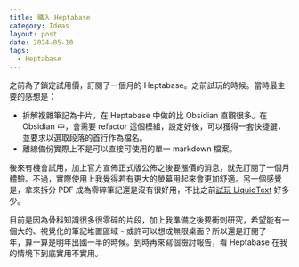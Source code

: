 ```yaml
---
title: 購入 Heptabase
category: Ideas
layout: post
date: 2024-05-10
tags:
  - Heptabase
---
```

之前為了鎖定試用價，訂閱了一個月的 Heptabase。之前試玩的時候。當時最主要的感想是：

- 拆解複雜筆記為卡片，在 Heptabase 中做的比 Obsidian 直觀很多。在 Obsidian 中，會需要 refactor 這個模組，設定好後，可以獲得一套快捷鍵，並要求以選取段落的首行作為檔名。
- 離線備份實際上不是可以直接可使用的單一 markdown 檔案。

後來有機會試用，加上官方宣佈正式版公佈之後要漲價的消息，就先訂閱了一個月體驗。不過，實際使用上我覺得若有更大的螢幕用起來會更加舒適。另一個感覺是，拿來拆分 PDF 成為零碎筆記還是沒有很好用，不比之前[試玩 LiquidText](https://yfwu.dev/tools/2021/07/27/liquidtext.html) 好多少。

目前是因為骨科知識很多很零碎的片段，加上我準備之後要衝刺研究，希望能有一個大的、視覺化的筆記堆置區域 - 或許可以想成無限桌面？所以還是訂閱了一年，算一算是明年出國一半的時候。到時再來寫個檢討報告，看 Heptabase 在我的情境下到底實用不實用。